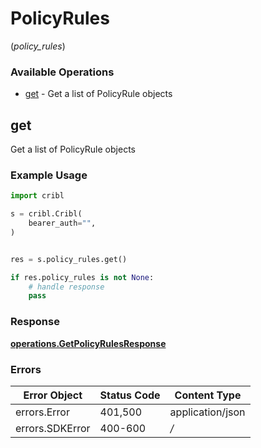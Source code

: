# PolicyRules
(*policy_rules*)

### Available Operations

* [get](#get) - Get a list of PolicyRule objects

## get

Get a list of PolicyRule objects

### Example Usage

```python
import cribl

s = cribl.Cribl(
    bearer_auth="",
)


res = s.policy_rules.get()

if res.policy_rules is not None:
    # handle response
    pass
```


### Response

**[operations.GetPolicyRulesResponse](../../models/operations/getpolicyrulesresponse.md)**
### Errors

| Error Object     | Status Code      | Content Type     |
| ---------------- | ---------------- | ---------------- |
| errors.Error     | 401,500          | application/json |
| errors.SDKError  | 400-600          | */*              |
